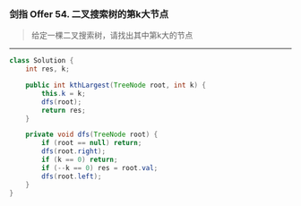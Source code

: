 ### 剑指 Offer 54. 二叉搜索树的第k大节点

>给定一棵二叉搜索树，请找出其中第k大的节点
***
```java
class Solution {
    int res, k;

    public int kthLargest(TreeNode root, int k) {
        this.k = k;
        dfs(root);
        return res;
    }

    private void dfs(TreeNode root) {
        if (root == null) return;
        dfs(root.right);
        if (k == 0) return;
        if (--k == 0) res = root.val;
        dfs(root.left);
    }
}
```